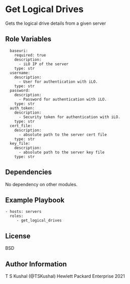 Get Logical Drives
=========

Gets the logical drive details from a given server

Role Variables
--------------

```
  baseuri:
    required: true
    description:
      - iLO IP of the server
    type: str
  username:
    description:
      - User for authentication with iLO.
    type: str
  password:
    description:
      - Password for authentication with iLO.
    type: str
  auth_token:
    description:
      - Security token for authentication with iLO.
    type: str
  cert_file:
    description:
      - absolute path to the server cert file
    type: str
  key_file:
    description:
      - absolute path to the server key file
    type: str
```
Dependencies
------------

No dependency on other modules.

Example Playbook
----------------
```
- hosts: servers
  roles:
     - get_logical_drives
```
License
-------

BSD

Author Information
------------------

T S Kushal (@TSKushal) Hewlett Packard Enterprise 2021 
